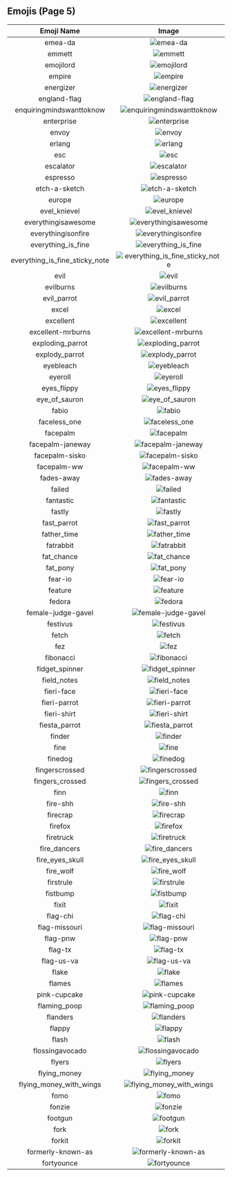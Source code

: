 
  ## Emojis (Page 5)
  |Emoji Name|Image|
  | :-: | :-: |
  |emea-da| ![emea-da](/output/emea-da.png)|
  |emmett| ![emmett](/output/emmett.jpg)|
  |emojilord| ![emojilord](/output/emojilord.jpg)|
  |empire| ![empire](/output/empire.png)|
  |energizer| ![energizer](/output/energizer.gif)|
  |england-flag| ![england-flag](/output/england-flag.png)|
  |enquiringmindswanttoknow| ![enquiringmindswanttoknow](/output/enquiringmindswanttoknow.png)|
  |enterprise| ![enterprise](/output/enterprise.jpg)|
  |envoy| ![envoy](/output/envoy.png)|
  |erlang| ![erlang](/output/erlang.png)|
  |esc| ![esc](/output/esc.png)|
  |escalator| ![escalator](/output/escalator.jpg)|
  |espresso| ![espresso](/output/espresso.jpg)|
  |etch-a-sketch| ![etch-a-sketch](/output/etch-a-sketch.gif)|
  |europe| ![europe](/output/europe.png)|
  |evel_knievel| ![evel_knievel](/output/evel_knievel.jpg)|
  |everythingisawesome| ![everythingisawesome](/output/everythingisawesome.png)|
  |everythingisonfire| ![everythingisonfire](/output/everythingisonfire.gif)|
  |everything_is_fine| ![everything_is_fine](/output/everything_is_fine.gif)|
  |everything_is_fine_sticky_note| ![everything_is_fine_sticky_note](/output/everything_is_fine_sticky_note.png)|
  |evil| ![evil](/output/evil.png)|
  |evilburns| ![evilburns](/output/evilburns.png)|
  |evil_parrot| ![evil_parrot](/output/evil_parrot.gif)|
  |excel| ![excel](/output/excel.png)|
  |excellent| ![excellent](/output/excellent.png)|
  |excellent-mrburns| ![excellent-mrburns](/output/excellent-mrburns.gif)|
  |exploding_parrot| ![exploding_parrot](/output/exploding_parrot)|
  |explody_parrot| ![explody_parrot](/output/explody_parrot.gif)|
  |eyebleach| ![eyebleach](/output/eyebleach.gif)|
  |eyeroll| ![eyeroll](/output/eyeroll)|
  |eyes_flippy| ![eyes_flippy](/output/eyes_flippy.gif)|
  |eye_of_sauron| ![eye_of_sauron](/output/eye_of_sauron.jpg)|
  |fabio| ![fabio](/output/fabio.png)|
  |faceless_one| ![faceless_one](/output/faceless_one.png)|
  |facepalm| ![facepalm](/output/facepalm.gif)|
  |facepalm-janeway| ![facepalm-janeway](/output/facepalm-janeway.png)|
  |facepalm-sisko| ![facepalm-sisko](/output/facepalm-sisko.png)|
  |facepalm-ww| ![facepalm-ww](/output/facepalm-ww.gif)|
  |fades-away| ![fades-away](/output/fades-away)|
  |failed| ![failed](/output/failed.png)|
  |fantastic| ![fantastic](/output/fantastic.jpg)|
  |fastly| ![fastly](/output/fastly.png)|
  |fast_parrot| ![fast_parrot](/output/fast_parrot.gif)|
  |father_time| ![father_time](/output/father_time.gif)|
  |fatrabbit| ![fatrabbit](/output/fatrabbit)|
  |fat_chance| ![fat_chance](/output/fat_chance.png)|
  |fat_pony| ![fat_pony](/output/fat_pony.jpg)|
  |fear-io| ![fear-io](/output/fear-io.png)|
  |feature| ![feature](/output/feature.gif)|
  |fedora| ![fedora](/output/fedora)|
  |female-judge-gavel| ![female-judge-gavel](/output/female-judge-gavel.png)|
  |festivus| ![festivus](/output/festivus.png)|
  |fetch| ![fetch](/output/fetch.jpg)|
  |fez| ![fez](/output/fez.gif)|
  |fibonacci| ![fibonacci](/output/fibonacci.png)|
  |fidget_spinner| ![fidget_spinner](/output/fidget_spinner.gif)|
  |field_notes| ![field_notes](/output/field_notes.jpg)|
  |fieri-face| ![fieri-face](/output/fieri-face.png)|
  |fieri-parrot| ![fieri-parrot](/output/fieri-parrot.gif)|
  |fieri-shirt| ![fieri-shirt](/output/fieri-shirt.png)|
  |fiesta_parrot| ![fiesta_parrot](/output/fiesta_parrot.gif)|
  |finder| ![finder](/output/finder.png)|
  |fine| ![fine](/output/fine.png)|
  |finedog| ![finedog](/output/finedog.png)|
  |fingerscrossed| ![fingerscrossed](/output/fingerscrossed.png)|
  |fingers_crossed| ![fingers_crossed](/output/fingers_crossed.png)|
  |finn| ![finn](/output/finn.gif)|
  |fire-shh| ![fire-shh](/output/fire-shh.png)|
  |firecrap| ![firecrap](/output/firecrap)|
  |firefox| ![firefox](/output/firefox.png)|
  |firetruck| ![firetruck](/output/firetruck.png)|
  |fire_dancers| ![fire_dancers](/output/fire_dancers.png)|
  |fire_eyes_skull| ![fire_eyes_skull](/output/fire_eyes_skull.png)|
  |fire_wolf| ![fire_wolf](/output/fire_wolf.png)|
  |firstrule| ![firstrule](/output/firstrule.jpg)|
  |fistbump| ![fistbump](/output/fistbump)|
  |fixit| ![fixit](/output/fixit.png)|
  |flag-chi| ![flag-chi](/output/flag-chi.png)|
  |flag-missouri| ![flag-missouri](/output/flag-missouri.png)|
  |flag-pnw| ![flag-pnw](/output/flag-pnw.png)|
  |flag-tx| ![flag-tx](/output/flag-tx.png)|
  |flag-us-va| ![flag-us-va](/output/flag-us-va.gif)|
  |flake| ![flake](/output/flake.png)|
  |flames| ![flames](/output/flames.png)|
  |pink-cupcake| ![pink-cupcake](/output/pink-cupcake.png)|
  |flaming_poop| ![flaming_poop](/output/flaming_poop.png)|
  |flanders| ![flanders](/output/flanders.png)|
  |flappy| ![flappy](/output/flappy.gif)|
  |flash| ![flash](/output/flash.png)|
  |flossingavocado| ![flossingavocado](/output/flossingavocado.gif)|
  |flyers| ![flyers](/output/flyers.png)|
  |flying_money| ![flying_money](/output/flying_money.gif)|
  |flying_money_with_wings| ![flying_money_with_wings](/output/flying_money_with_wings.gif)|
  |fomo| ![fomo](/output/fomo.png)|
  |fonzie| ![fonzie](/output/fonzie.png)|
  |footgun| ![footgun](/output/footgun.png)|
  |fork| ![fork](/output/fork.png)|
  |forkit| ![forkit](/output/forkit)|
  |formerly-known-as| ![formerly-known-as](/output/formerly-known-as.png)|
  |fortyounce| ![fortyounce](/output/fortyounce.png)|
  